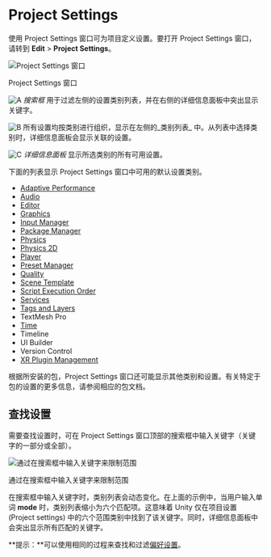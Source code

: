 # Project Settings

使用 Project Settings 窗口可为项目定义设置。要打开 Project Settings 窗口，请转到 **Edit** > **Project Settings**。

![Project Settings 窗口](https://docs.unity.cn/cn/2021.3/uploads/Main/Settings.png)

Project Settings 窗口

![A](https://docs.unity.cn/cn/2021.3/uploads/Main/LetterA.png) _搜索框_ 用于过滤左侧的设置类别列表，并在右侧的详细信息面板中突出显示关键字。

![B](https://docs.unity.cn/cn/2021.3/uploads/Main/LetterB.png) 所有设置均按类别进行组织，显示在左侧的_类别列表_ 中。从列表中选择类别时，详细信息面板会显示关联的设置。

![C](https://docs.unity.cn/cn/2021.3/uploads/Main/LetterC.png) _详细信息面板_ 显示所选类别的所有可用设置。

下面的列表显示 Project Settings 窗口中可用的默认设置类别。

- [Adaptive Performance](https://docs.unity.cn/Packages/com.unity.adaptiveperformance@2.1/manual/user-guide.html)
- [Audio](https://docs.unity.cn/cn/2021.3/Manual/class-AudioManager.html)
- [Editor](https://docs.unity.cn/cn/2021.3/Manual/class-EditorManager.html)
- [Graphics](https://docs.unity.cn/cn/2021.3/Manual/class-GraphicsSettings.html)
- [Input Manager](https://docs.unity.cn/cn/2021.3/Manual/class-InputManager.html)
- [Package Manager](https://docs.unity.cn/cn/2021.3/Manual/class-PackageManager.html)
- [Physics](https://docs.unity.cn/cn/2021.3/Manual/class-PhysicsManager.html)
- [Physics 2D](https://docs.unity.cn/cn/2021.3/Manual/class-Physics2DManager.html)
- [Player](https://docs.unity.cn/cn/2021.3/Manual/class-PlayerSettings.html)
- [Preset Manager](https://docs.unity.cn/cn/2021.3/Manual/class-PresetManager.html)
- [Quality](https://docs.unity.cn/cn/2021.3/Manual/class-QualitySettings.html)
- [Scene Template](https://docs.unity.cn/cn/2021.3/Manual/scene-templates-settings.html)
- [Script Execution Order](https://docs.unity.cn/cn/2021.3/Manual/class-MonoManager.html)
- [Services](https://docs.unity.cn/cn/2021.3/Manual/SettingUpProjectServices.html)
- [Tags and Layers](https://docs.unity.cn/cn/2021.3/Manual/class-TagManager.html)
- TextMesh Pro
- [Time](https://docs.unity.cn/cn/2021.3/Manual/class-TimeManager.html)
- Timeline
- UI Builder
- Version Control
- [XR Plugin Management](https://docs.unity.cn/cn/2021.3/Manual/configuring-project-for-xr.html)

根据所安装的包，Project Settings 窗口还可能显示其他类别和设置。有关特定于包的设置的更多信息，请参阅相应的包文档。

## 查找设置

需要查找设置时，可在 Project Settings 窗口顶部的搜索框中输入关键字（关键字的一部分或全部）。

![通过在搜索框中输入关键字来限制范围](https://docs.unity.cn/cn/2021.3/uploads/Main/Settings-filter.png)

通过在搜索框中输入关键字来限制范围

在搜索框中输入关键字时，类别列表会动态变化。在上面的示例中，当用户输入单词 **mode** 时，类别列表缩小为六个匹配项。这意味着 Unity 仅在项目设置 (Project settings) 中的六个范围类别中找到了该关键字。同时，详细信息面板中会突出显示所有匹配的关键字。

**提示：**可以使用相同的过程来查找和过滤[偏好设置](https://docs.unity.cn/cn/2021.3/Manual/Preferences.html)。